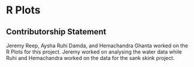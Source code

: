 # R Plots
## Contributorship Statement

Jeremy Reep, Aysha Ruhi Damda, and Hemachandra Ghanta worked on the R Plots for this project. Jeremy worked on analysing the water data while Ruhi and Hemachandra worked on the data for the sank skink project. 
